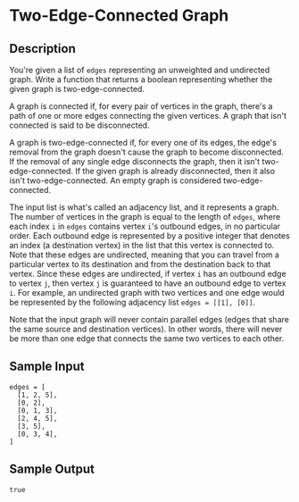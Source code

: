 # Two-Edge-Connected Graph

## Description
You're given a list of `edges` representing an unweighted and undirected graph. Write a function that returns a boolean representing whether the given graph is two-edge-connected.

A graph is connected if, for every pair of vertices in the graph, there's a path of one or more edges connecting the given vertices. A graph that isn't connected is said to be disconnected.

A graph is two-edge-connected if, for every one of its edges, the edge's removal from the graph doesn't cause the graph to become disconnected. If the removal of any single edge disconnects the graph, then it isn't two-edge-connected. If the given graph is already disconnected, then it also isn't two-edge-connected. An empty graph is considered two-edge-connected.

The input list is what's called an adjacency list, and it represents a graph. The number of vertices in the graph is equal to the length of `edges`, where each index `i` in `edges` contains vertex `i`'s outbound edges, in no particular order. Each outbound edge is represented by a positive integer that denotes an index (a destination vertex) in the list that this vertex is connected to. Note that these edges are undirected, meaning that you can travel from a particular vertex to its destination and from the destination back to that vertex. Since these edges are undirected, if vertex `i` has an outbound edge to vertex `j`, then vertex `j` is guaranteed to have an outbound edge to vertex `i`. For example, an undirected graph with two vertices and one edge would be represented by the following adjacency list `edges = [[1], [0]]`.

Note that the input graph will never contain parallel edges (edges that share the same source and destination vertices). In other words, there will never be more than one edge that connects the same two vertices to each other.

## Sample Input
```
edges = [
  [1, 2, 5],
  [0, 2],
  [0, 1, 3],
  [2, 4, 5],
  [3, 5],
  [0, 3, 4],
]
```

## Sample Output
```
true
```